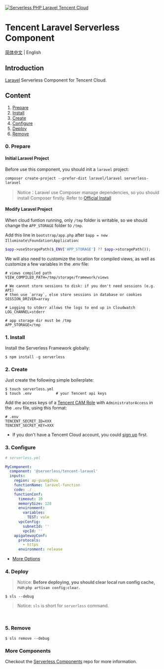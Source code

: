 [![Serverless PHP Laravel Tencent Cloud](https://img.serverlesscloud.cn/20191226/1577347087676-website_%E9%95%BF.png)](http://serverless.com)

# Tencent Laravel Serverless Component

[简体中文](./README.md) | English

## Introduction

[Laravel](https://github.com/laravel/laravel) Serverless Component for Tencent Cloud.

## Content

1. [Prepare](#0-prepare)
1. [Install](#1-install)
1. [Create](#2-create)
1. [Configure](#3-configure)
1. [Deploy](#4-deploy)
1. [Remove](#5-Remove)

### 0. Prepare

#### Initial Laravel Project

Before use this component, you should init a `laravel` project:

```shell
composer create-project --prefer-dist laravel/laravel serverless-laravel
```

> Notice：Laravel use Composer manage dependencies, so you should install Composer firstly. Refer to [Official Install](https://getcomposer.org/doc/00-intro.md#installation-linux-unix-macos)

#### Modify Laravel Project

When cloud funtion running, only `/tmp` folder is writable, so we should change the `APP_STORAGE` folder to `/tmp`.

Add this line in `bootstrap/app.php` after `$app = new Illuminate\Foundation\Application`:

```php
$app->useStoragePath($_ENV['APP_STORAGE'] ?? $app->storagePath());
```

We will also need to customize the location for compiled views, as well as customize a few variables in the .env file:

```dotenv
# views compiled path
VIEW_COMPILED_PATH=/tmp/storage/framework/views

# We cannot store sessions to disk: if you don't need sessions (e.g. API)
# then use `array`, else store sessions in database or cookies
SESSION_DRIVER=array

# Logging to stderr allows the logs to end up in Cloudwatch
LOG_CHANNEL=stderr

# app storage dir must be /tmp
APP_STORAGE=/tmp
```

### 1. Install

Install the Serverless Framework globally:

```shell
$ npm install -g serverless
```

### 2. Create

Just create the following simple boilerplate:

```shell
$ touch serverless.yml
$ touch .env           # your Tencent api keys
```

Add the access keys of a [Tencent CAM Role](https://console.cloud.tencent.com/cam/capi) with `AdministratorAccess` in the `.env` file, using this format:

```
# .env
TENCENT_SECRET_ID=XXX
TENCENT_SECRET_KEY=XXX
```

- If you don't have a Tencent Cloud account, you could [sign up](https://intl.cloud.tencent.com/register) first.

### 3. Configure

```yml
# serverless.yml

MyComponent:
  component: '@serverless/tencent-laravel'
  inputs:
    region: ap-guangzhou
    functionName: laravel-function
    code: ./
    functionConf:
      timeout: 10
      memorySize: 128
      environment:
        variables:
          TEST: vale
      vpcConfig:
        subnetId: ''
        vpcId: ''
    apigatewayConf:
      protocols:
        - https
      environment: release
```

- [More Options](https://github.com/serverless-components/tencent-laravel/tree/master/docs/configure.md)

### 4. Deploy

> Notice: **Before deploying, you should clear local run config cache, run `php artisan config:clear`.**

```shell
$ sls --debug
```

> Notice: `sls` is short for `serverless` command.

&nbsp;

### 5. Remove

```shell
$ sls remove --debug
```

### More Components

Checkout the [Serverless Components](https://github.com/serverless/components) repo for more information.
